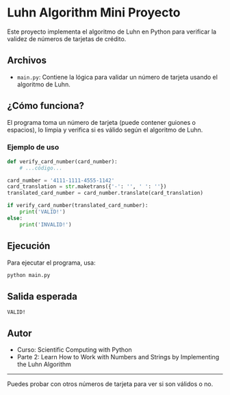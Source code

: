# Luhn Algorithm Mini Proyecto

Este proyecto implementa el algoritmo de Luhn en Python para verificar la validez de números de tarjetas de crédito.

## Archivos
- `main.py`: Contiene la lógica para validar un número de tarjeta usando el algoritmo de Luhn.

## ¿Cómo funciona?
El programa toma un número de tarjeta (puede contener guiones o espacios), lo limpia y verifica si es válido según el algoritmo de Luhn.

### Ejemplo de uso
```python
def verify_card_number(card_number):
    # ...código...

card_number = '4111-1111-4555-1142'
card_translation = str.maketrans({'-': '', ' ': ''})
translated_card_number = card_number.translate(card_translation)

if verify_card_number(translated_card_number):
    print('VALID!')
else:
    print('INVALID!')
```

## Ejecución
Para ejecutar el programa, usa:

```bash
python main.py
```

## Salida esperada
```
VALID!
```

## Autor
- Curso: Scientific Computing with Python
- Parte 2: Learn How to Work with Numbers and Strings by Implementing the Luhn Algorithm


---
Puedes probar con otros números de tarjeta para ver si son válidos o no.
